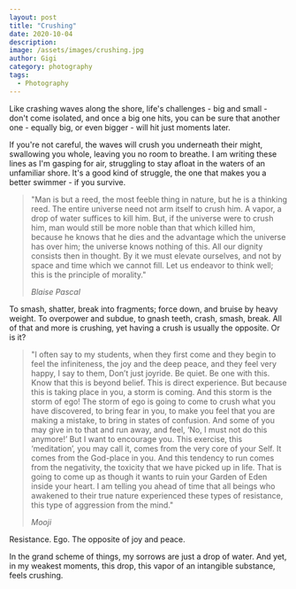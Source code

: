 ```yaml
---
layout: post
title: "Crushing"
date: 2020-10-04
description:
image: /assets/images/crushing.jpg
author: Gigi
category: photography
tags:
  - Photography
---
```


Like crashing waves along the shore, life's challenges - big and small - don't
come isolated, and once a big one hits, you can be sure that another one -
equally big, or even bigger - will hit just moments later.

If you're not careful, the waves will crush you underneath their might,
swallowing you whole, leaving you no room to breathe. I am writing these lines
as I'm gasping for air, struggling to stay afloat in the waters of an unfamiliar
shore. It's a good kind of struggle, the one that makes you a better swimmer -
if you survive.

> "Man is but a reed, the most feeble thing in nature, but he is a thinking reed.
> The entire universe need not arm itself to crush him. A vapor, a drop of water
> suffices to kill him. But, if the universe were to crush him, man would still be
> more noble than that which killed him, because he knows that he dies and the
> advantage which the universe has over him; the universe knows nothing of this.
> All our dignity consists then in thought. By it we must elevate ourselves, and
> not by space and time which we cannot fill. Let us endeavor to think well; this
> is the principle of morality."
>
> <cite>Blaise Pascal</cite>

To smash, shatter, break into fragments; force down, and bruise by heavy weight.
To overpower and subdue, to gnash teeth, crash, smash, break. All of that and
more is crushing, yet having a crush is usually the opposite. Or is it?

> "I often say to my students, when they first come and they begin to feel the
> infiniteness, the joy and the deep peace, and they feel very happy, I say to
> them, Don’t just joyride. Be quiet. Be one with this. Know that this is beyond
> belief. This is direct experience. But because this is taking place in you, a
> storm is coming. And this storm is the storm of ego! The storm of ego is going
> to come to crush what you have discovered, to bring fear in you, to make you
> feel that you are making a mistake, to bring in states of confusion. And some of
> you may give in to that and run away, and feel, ‘No, I must not do this
> anymore!’ But I want to encourage you. This exercise, this ‘meditation’, you may
> call it, comes from the very core of your Self. It comes from the God-place in
> you. And this tendency to run comes from the negativity, the toxicity that we
> have picked up in life. That is going to come up as though it wants to ruin your
> Garden of Eden inside your heart. I am telling you ahead of time that all beings
> who awakened to their true nature experienced these types of resistance, this
> type of aggression from the mind."
>
> <cite>Mooji</cite>

Resistance. Ego. The opposite of joy and peace.

In the grand scheme of things, my sorrows are just a drop of water. And yet, in
my weakest moments, this drop, this vapor of an intangible substance, feels
crushing.
